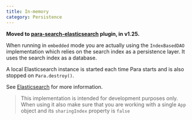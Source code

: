 ```yaml
---
title: In-memory
category: Persistence
---
```


**Moved to [para-search-elasticsearch](https://github.com/erudika/para-search-elasticsearch) plugin, in v1.25.**

When running in `embedded` mode you are actually using the `IndexBasedDAO` implementation which relies on the search
index as a persistence layer. It uses the search index as a database.

A local Elasticsearch instance is started each time Para starts and is also stopped on `Para.destroy()`.

See [Elasticsearch](#014-search) for more information.

> This implementation is intended for development purposes only. When using it also make sure that you are working with
a single `App` object and its `sharingIndex` property is `false`

